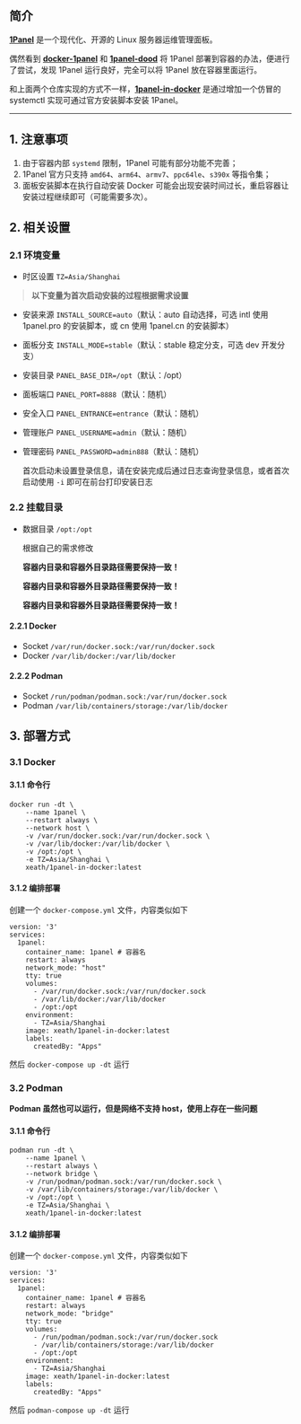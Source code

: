 ## 简介

[**1Panel**](https://github.com/1Panel-dev/1Panel) 是一个现代化、开源的 Linux 服务器运维管理面板。

偶然看到 [**docker-1panel**](https://github.com/okxlin/docker-1panel) 和 [**1panel-dood**](https://github.com/tangger2000/1panel-dood) 将 1Panel 部署到容器的办法，便进行了尝试，发现 1Panel 运行良好，完全可以将 1Panel 放在容器里面运行。

和上面两个仓库实现的方式不一样，[**1panel-in-docker**](https://github.com/Xeath/1panel-in-docker) 是通过增加一个仿冒的 systemctl 实现可通过官方安装脚本安装 1Panel。

***

## 1. 注意事项

1. 由于容器内部 `systemd` 限制，1Panel 可能有部分功能不完善；
2. 1Panel 官方只支持 `amd64`、`arm64`、`armv7`、`ppc64le`、`s390x` 等指令集；
3. 面板安装脚本在执行自动安装 Docker 可能会出现安装时间过长，重启容器让安装过程继续即可（可能需要多次）。

## 2. 相关设置

### 2.1 环境变量

  - 时区设置 `TZ=Asia/Shanghai`

> **以下变量为首次启动安装的过程根据需求设置**

  - 安装来源 `INSTALL_SOURCE=auto`（默认：auto 自动选择，可选 intl 使用 1panel.pro 的安装脚本，或 cn 使用 1panel.cn 的安装脚本）
  - 面板分支 `INSTALL_MODE=stable`（默认：stable 稳定分支，可选 dev 开发分支）
  - 安装目录 `PANEL_BASE_DIR=/opt`（默认：/opt）
  - 面板端口 `PANEL_PORT=8888`（默认：随机）
  - 安全入口 `PANEL_ENTRANCE=entrance`（默认：随机）
  - 管理账户 `PANEL_USERNAME=admin`（默认：随机）
  - 管理密码 `PANEL_PASSWORD=admin888`（默认：随机）

    首次启动未设置登录信息，请在安装完成后通过日志查询登录信息，或者首次启动使用 `-i` 即可在前台打印安装日志

### 2.2 挂载目录

  - 数据目录 `/opt:/opt`

    根据自己的需求修改

    **容器内目录和容器外目录路径需要保持一致！**

    **容器内目录和容器外目录路径需要保持一致！**

    **容器内目录和容器外目录路径需要保持一致！**

#### 2.2.1 Docker

  - Socket `/var/run/docker.sock:/var/run/docker.sock`
  - Docker `/var/lib/docker:/var/lib/docker`

#### 2.2.2 Podman

  - Socket `/run/podman/podman.sock:/var/run/docker.sock`
  - Podman `/var/lib/containers/storage:/var/lib/docker`

## 3. 部署方式

### 3.1 Docker

#### 3.1.1 命令行

```
docker run -dt \
    --name 1panel \
    --restart always \
    --network host \
    -v /var/run/docker.sock:/var/run/docker.sock \
    -v /var/lib/docker:/var/lib/docker \
    -v /opt:/opt \
    -e TZ=Asia/Shanghai \
    xeath/1panel-in-docker:latest
```

#### 3.1.2 编排部署

创建一个 `docker-compose.yml` 文件，内容类似如下
```
version: '3'
services:
  1panel:
    container_name: 1panel # 容器名
    restart: always
    network_mode: "host"
    tty: true
    volumes:
      - /var/run/docker.sock:/var/run/docker.sock
      - /var/lib/docker:/var/lib/docker
      - /opt:/opt
    environment:
      - TZ=Asia/Shanghai
    image: xeath/1panel-in-docker:latest
    labels:  
      createdBy: "Apps"
```

然后 `docker-compose up -dt` 运行

### 3.2 Podman
**Podman 虽然也可以运行，但是网络不支持 host，使用上存在一些问题**
#### 3.1.1 命令行

```
podman run -dt \
    --name 1panel \
    --restart always \
    --network bridge \
    -v /run/podman/podman.sock:/var/run/docker.sock \
    -v /var/lib/containers/storage:/var/lib/docker \
    -v /opt:/opt \
    -e TZ=Asia/Shanghai \
    xeath/1panel-in-docker:latest
```

#### 3.1.2 编排部署

创建一个 `docker-compose.yml` 文件，内容类似如下
```
version: '3'
services:
  1panel:
    container_name: 1panel # 容器名
    restart: always
    network_mode: "bridge"
    tty: true
    volumes:
      - /run/podman/podman.sock:/var/run/docker.sock
      - /var/lib/containers/storage:/var/lib/docker
      - /opt:/opt
    environment:
      - TZ=Asia/Shanghai
    image: xeath/1panel-in-docker:latest
    labels:  
      createdBy: "Apps"
```

然后 `podman-compose up -dt` 运行
